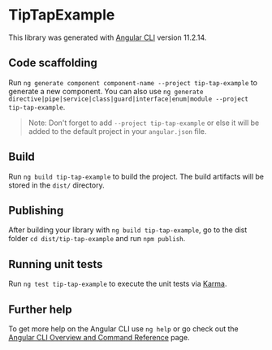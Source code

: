 # TipTapExample

This library was generated with [Angular CLI](https://github.com/angular/angular-cli) version 11.2.14.

## Code scaffolding

Run `ng generate component component-name --project tip-tap-example` to generate a new component. You can also
use `ng generate directive|pipe|service|class|guard|interface|enum|module --project tip-tap-example`.
> Note: Don't forget to add `--project tip-tap-example` or else it will be added to the default project in your `angular.json` file.

## Build

Run `ng build tip-tap-example` to build the project. The build artifacts will be stored in the `dist/` directory.

## Publishing

After building your library with `ng build tip-tap-example`, go to the dist folder `cd dist/tip-tap-example` and
run `npm publish`.

## Running unit tests

Run `ng test tip-tap-example` to execute the unit tests via [Karma](https://karma-runner.github.io).

## Further help

To get more help on the Angular CLI use `ng help` or go check out
the [Angular CLI Overview and Command Reference](https://angular.io/cli) page.
